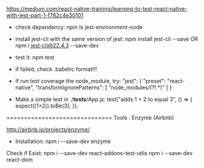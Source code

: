 https://medium.com/react-native-training/learning-to-test-react-native-with-jest-part-1-f782c4e30101

- check dependency:
npm ls jest-environment-node

- install jest-cli with the same version of jest:
npm install jest-cli --save
OR
npm i jest-cli@22.4.3 --save-dev

- test it:
npm test

- if failed, check .babelrc format!!!

- If run test coverage the node_module, try:
  "jest": {
    "preset": "react-native",
    "transformIgnorePatterns": [
      "node_modules/(?!.*)"
    ]
  }
  
- Make a simple test in ./__tests__/App.js:
  test("adds 1 + 2 to equal 3", () => {
    expect((1+2)).toBe(3);
  });
  
  
==============================
Tools : Enzyme (Airbnb)

http://airbnb.io/projects/enzyme/

- Installation:
npm i --save-dev enzyme

Check if Exist:
npm i --save-dev react-addons-test-utils
npm i --save-dev react-dom

